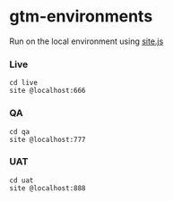 # gtm-environments

Run on the local environment using [site.js](https://github.com/small-tech/sitejs.org)

### Live
```
cd live
site @localhost:666
```

### QA
```
cd qa
site @localhost:777
```

### UAT
```
cd uat
site @localhost:888
```
